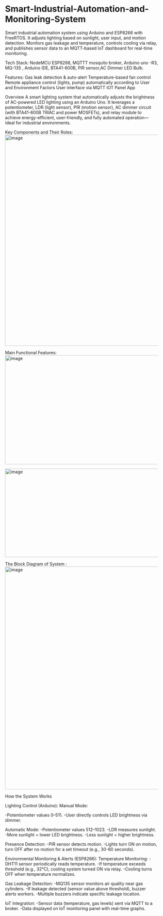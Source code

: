 # Smart-Industrial-Automation-and-Monitoring-System
Smart industrial automation system using Arduino and ESP8266 with FreeRTOS. It adjusts lighting based on sunlight, user input, and motion detection. Monitors gas leakage and temperature, controls cooling via relay, and publishes sensor data to an MQTT-based IoT dashboard for real-time monitoring.

Tech Stack: NodeMCU ESP8266, MQTTT mosquito broker, Arduino uno -R3, MQ-135 , Arduino IDE, BTA41-600B, PIR sensor,AC Dimmer LED Bulb.

Features:
Gas leak detection & auto-alert 
Temperature-based fan control
Remote appliance control (lights, pump) automatically according to User and Environment Factors
User interface via MQTT IOT Panel App

Overview
A smart lighting system that automatically adjusts the brightness of AC-powered LED lighting using an Arduino Uno. It leverages a potentiometer, LDR (light sensor), PIR (motion sensor), AC dimmer circuit (with BTA41-600B TRIAC and power MOSFETs), and relay module to achieve energy-efficient, user-friendly, and fully automated operation—ideal for industrial environments.




Key Components and Their Roles:
<img width="948" height="696" alt="image" src="https://github.com/user-attachments/assets/652d37bd-6376-41fc-a142-3b038e2fd605" />






Main Functional Features:
<img width="953" height="360" alt="image" src="https://github.com/user-attachments/assets/545737a0-899d-4bf7-96bb-d847328da464" />



  

<img width="953" height="292" alt="image" src="https://github.com/user-attachments/assets/87cfc31e-7077-4205-8c2d-71ba937cf87c" />






The Block Diagram of System :
<img width="856" height="735" alt="image" src="https://github.com/user-attachments/assets/7ada773d-71fe-4393-9080-6fbfbbaf61af" />





How the System Works

Lighting Control (Arduino):
 Manual Mode:

  -Potentiometer values 0–511.
  -User directly controls LED brightness via dimmer.

 Automatic Mode: 
 -Potentiometer values 512–1023.
 -LDR measures sunlight.
 -More sunlight = lower LED brightness.
 -Less sunlight = higher brightness.

Presence Detection:
-PIR sensor detects motion.
-Lights turn ON on motion, turn OFF after no motion for a set timeout (e.g., 30-60 seconds).

Environmental Monitoring & Alerts (ESP8266):
 Temperature Monitoring:
  -DHT11 sensor periodically reads temperature.
  -If temperature exceeds threshold (e.g., 32°C), cooling system turned ON via relay.
  -Cooling turns OFF when temperature normalizes.
  
 Gas Leakage Detection:
  -MQ135 sensor monitors air quality near gas cylinders.
  -If leakage detected (sensor value above threshold), buzzer alerts workers.
  -Multiple buzzers indicate specific leakage location.

IoT Integration:
 -Sensor data (temperature, gas levels) sent via MQTT to a broker.
 -Data displayed on IoT monitoring panel with real-time graphs.
